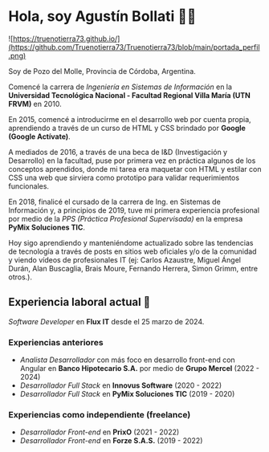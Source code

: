 # Hola, soy Agustín Bollati 👋🏻

![https://truenotierra73.github.io/](https://github.com/Truenotierra73/Truenotierra73/blob/main/portada_perfil.png)

Soy de Pozo del Molle, Provincia de Córdoba, Argentina.

Comencé la carrera de *Ingeniería en Sistemas de Información* en la **Universidad Tecnológica Nacional - Facultad Regional Villa María (UTN FRVM)** en 2010.

En 2015, comencé a introducirme en el desarrollo web por cuenta propia, aprendiendo a través de un curso de HTML y CSS brindado por **Google (Google Actívate)**.

A mediados de 2016, a través de una beca de I&D (Investigación y Desarrollo) en la facultad, puse por primera vez en práctica algunos de los conceptos aprendidos, donde mi tarea era maquetar con HTML y estilar con CSS una web que sirviera como prototipo para validar requerimientos funcionales.

En 2018, finalicé el cursado de la carrera de Ing. en Sistemas de Información y, a principios de 2019, tuve mi primera experiencia profesional por medio de la *PPS (Práctica Profesional Supervisada)* en la empresa **PyMix Soluciones TIC**.

Hoy sigo aprendiendo y manteniéndome actualizado sobre las tendencias de tecnología a través de posts en sitios web oficiales y/o de la comunidad y viendo vídeos de profesionales IT (ej: Carlos Azaustre, Miguel Ángel Durán, Alan Buscaglia, Brais Moure, Fernando Herrera, Simon Grimm, entre otros.).

## Experiencia laboral actual 💼

*Software Developer* en **Flux IT** desde el 25 marzo de 2024.

### Experiencias anteriores

- *Analista Desarrollador* con más foco en desarrollo front-end con Angular en **Banco Hipotecario S.A.** por medio de **Grupo Mercel** (2022 - 2024)
- *Desarrollador Full Stack* en **Innovus Software** (2020 - 2022)
- *Desarrollador Full Stack* en **PyMix Soluciones TIC** (2019 - 2020)

### Experiencias como independiente (freelance)

- *Desarrollador Front-end* en **PrixO** (2021 - 2022)
- *Desarrollador Front-end* en **Forze S.A.S.** (2019 - 2022)

